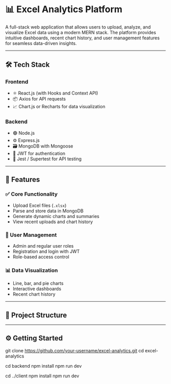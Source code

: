 # 📊 Excel Analytics Platform

A full-stack web application that allows users to upload, analyze, and visualize Excel data using a modern MERN stack. The platform provides intuitive dashboards, recent chart history, and user management features for seamless data-driven insights.

---

## 🛠️ Tech Stack

### Frontend
- ⚛️ React.js (with Hooks and Context API)
- 📦 Axios for API requests
- 📈 Chart.js or Recharts for data visualization

### Backend
- 🟢 Node.js
- ⚙️ Express.js
- 🗃️ MongoDB with Mongoose
- 🔐 JWT for authentication
- 🧪 Jest / Supertest for API testing

---

## 🚀 Features

### ✅ Core Functionality
- Upload Excel files (`.xlsx`)
- Parse and store data in MongoDB
- Generate dynamic charts and summaries
- View recent uploads and chart history

### 👤 User Management
- Admin and regular user roles
- Registration and login with JWT
- Role-based access control

### 📊 Data Visualization
- Line, bar, and pie charts
- Interactive dashboards
- Recent chart history

---

## 📁 Project Structure

---

## ⚙️ Getting Started


git clone https://github.com/your-username/excel-analytics.git
cd excel-analytics

cd backend
npm install
npm run dev

cd ../client
npm install
npm run dev
